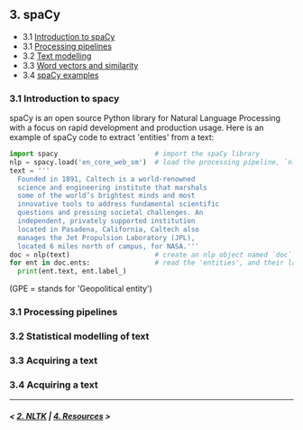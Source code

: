 ## 3. spaCy

- 3.1 [Introduction to spaCy](#spacy)
- 3.1 [Processing pipelines](#pipe)
- 3.2 [Text modelling](#model)
- 3.3 [Word vectors and similarity](#vec)
- 3.4 [spaCy examples](#ex)

### <a name='spacy'/>3.1 Introduction to spacy

spaCy is an open source Python library for Natural Language Processing with a focus on rapid development 
and production usage. Here is an example of spaCy code to extract 'entities' from a text:

```python
import spacy                        # import the spaCy library
nlp = spacy.load('en_core_web_sm')  # load the processing pipeline, `nlp`, based on the 'en_core_web_sm' model
text = '''
  Founded in 1891, Caltech is a world-renowned
  science and engineering institute that marshals
  some of the world’s brightest minds and most
  innovative tools to address fundamental scientific
  questions and pressing societal challenges. An
  independent, privately supported institution
  located in Pasadena, California, Caltech also
  manages the Jet Propulsion Laboratory (JPL),
  located 6 miles north of campus, for NASA.'''
doc = nlp(text)                     # create an nlp object named `doc` from the text using the model
for ent in doc.ents:                # read the 'entities', and their labels, from `doc`
  print(ent.text, ent.label_)
```
(GPE = stands for 'Geopolitical entity')




### <a name='pipe'/>3.1 Processing pipelines

### <a name='model'/>3.2 Statistical modelling of text

### <a name='vec'/>3.3 Acquiring a text

### <a name='ex'/>3.4 Acquiring a text


---

##### \< [2. NLTK](nltk.md) \| [4. Resources](resources.md) \>

